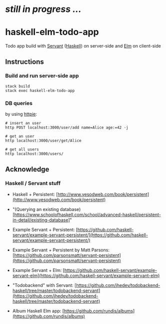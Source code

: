 # _still in progress ..._

# haskell-elm-todo-app

Todo app build with [Servant](http://haskell-servant.github.io/) ([Haskell](https://www.haskell.org/)) on server-side and [Elm](http://elm-lang.org/) on client-side

## Instructions

### Build and run server-side app


``` shell
stack build
stack exec haskell-elm-todo-app
```

### DB queries

by using [httpie](https://github.com/jkbrzt/httpie):

``` shell
# insert an user
http POST localhost:3000/user/add name=Alice age:=42 -j

# get an user
http localhost:3000/user/get/Alice

# get all users
http localhost:3000/users/

```

## Acknowledge

### Haskell / Servant stuff

- Haskell + Persistent: [http://www.yesodweb.com/book/persistent](http://www.yesodweb.com/book/persistent)

- "(Querying an existing database)[https://www.schoolofhaskell.com/school/advanced-haskell/persistent-in-detail/existing-database]"

- Example Servant + Persistent: [https://github.com/haskell-servant/example-servant-persistent/](https://github.com/haskell-servant/example-servant-persistent/)

- Example Servant + Persistent by Matt Parsons: [https://github.com/parsonsmatt/servant-persistent](https://github.com/parsonsmatt/servant-persistent)

- Example Servant + Elm: [https://github.com/haskell-servant/example-servant-elm](https://github.com/haskell-servant/example-servant-elm)

- "Todobackend" with Servant: [https://github.com/jhedev/todobackend-haskell/tree/master/todobackend-servant](https://github.com/jhedev/todobackend-haskell/tree/master/todobackend-servant)

- Album Haskell Elm app: [https://github.com/rundis/albums](https://github.com/rundis/albums)
